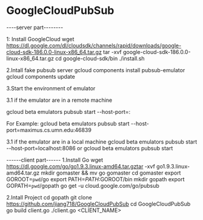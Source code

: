 # GoogleCloudPubSub

----server part--------

1: Install GoogleCloud 
wget https://dl.google.com/dl/cloudsdk/channels/rapid/downloads/google-cloud-sdk-186.0.0-linux-x86_64.tar.gz
tar -xvf google-cloud-sdk-186.0.0-linux-x86_64.tar.gz
cd google-cloud-sdk/bin
./install.sh

2.Intall fake pubsub server
gcloud components install pubsub-emulator
gcloud components update

3.Start the environment of emulator

3.1 if the emulator are in a remote machine 

gcloud beta emulators pubsub start --host-port=<HOST>:<PORT>

For Example:
gcloud beta emulators pubsub start --host-port=maximus.cs.umn.edu:46839

3.1 if the emulator are in a local machine
gcloud beta emulators pubsub start --host-port=localhost:8086
or
gcloud beta emulators pubsub start


------client part------
1.Install Go
wget https://dl.google.com/go/go1.9.3.linux-amd64.tar.gztar -xvf go1.9.3.linux-amd64.tar.gz
mkdir gomaster && mv go gomaster
cd gomaster
export GOROOT=`pwd`/go
export PATH=$PATH:$GOROOT/bin
mkdir gopath
export GOPATH=`pwd`/gopath
go get -u cloud.google.com/go/pubsub

2.Intall Project
cd gopath
git clone https://github.com/jiang718/GoogleCloudPubSub
cd GoogleCloudPubSub
go build client.go 
./client.go <CLIENT_NAME>
